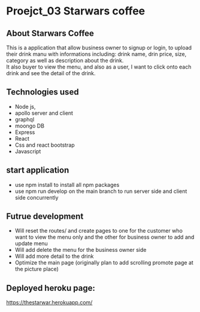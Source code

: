 # Proejct_03 Starwars coffee

## About Starwars Coffee
This is a application that allow business owner to signup or login, to upload their drink manu with informations including: drink name, drin price, size, category as well as description about the drink. <br/>
It also buyer to view the menu, and also as a user, I want to click onto each drink and see the detail of the drink.<br/>

## Technologies used
- Node js, 
- apollo server and client
- graphql
- moongo DB
- Express 
- React
- Css and react bootstrap 
- Javascript

## start application
- use npm install to install all npm packages
- use npm run develop on the main branch to run server side and client side concurrently


## Futrue development
- Will reset the routes/ and create pages  to one for the customer who want to view the menu only and the other for business owner to add and update menu
- Will add delete the menu for the business owner side 
- Will add more detail to the drink
- Optimize the main page (originally plan to add scrolling promote page at the picture place)

## Deployed heroku page: 
https://thestarwar.herokuapp.com/
